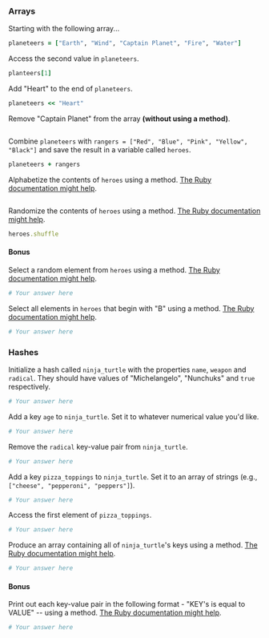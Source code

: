 ### Arrays

Starting with the following array...

```rb
planeteers = ["Earth", "Wind", "Captain Planet", "Fire", "Water"]
```

Access the second value in `planeteers`.

```rb
planteers[1]
```

Add "Heart" to the end of `planeteers`.

```rb
planeteers << "Heart"
```

Remove "Captain Planet" from the array **(without using a method)**.

```rb

```

Combine `planeteers` with `rangers = ["Red", "Blue", "Pink", "Yellow", "Black"]` and save the result in a variable called `heroes`.

```rb
planeteers + rangers
```

Alphabetize the contents of `heroes` using a method. [The Ruby documentation might help](http://ruby-doc.org/core-2.6.1/Array.html).

```rb

```

Randomize the contents of `heroes` using a method. [The Ruby documentation might help](http://ruby-doc.org/core-2.6.1/Array.html).

```rb
heroes.shuffle
```

#### Bonus

Select a random element from `heroes` using a method. [The Ruby documentation might help](http://ruby-doc.org/core-2.6.1/Array.html).

```rb
# Your answer here
```

Select all elements in `heroes` that begin with "B" using a method. [The Ruby documentation might help](http://ruby-doc.org/core-2.6.1/Array.html).

```rb
# Your answer here
```

### Hashes

Initialize a hash called `ninja_turtle` with the properties `name`, `weapon` and `radical`. They should have values of "Michelangelo", "Nunchuks" and `true` respectively.

```rb
# Your answer here
```

Add a key `age` to `ninja_turtle`. Set it to whatever numerical value you'd like.

```rb
# Your answer here
```

Remove the `radical` key-value pair from `ninja_turtle`.

```rb
# Your answer here
```

Add a key `pizza_toppings` to `ninja_turtle`. Set it to an array of strings (e.g., `["cheese", "pepperoni", "peppers"]`).

```rb
# Your answer here
```

Access the first element of `pizza_toppings`.

```rb
# Your answer here
```

Produce an array containing all of `ninja_turtle`'s keys using a method. [The Ruby documentation might help](http://ruby-doc.org/core-1.9.3/Hash.html).

```rb
# Your answer here
```

#### Bonus

Print out each key-value pair in the following format - "KEY's is equal to VALUE" -- using a method. [The Ruby documentation might help](http://ruby-doc.org/core-1.9.3/Hash.html).

```rb
# Your answer here
```
